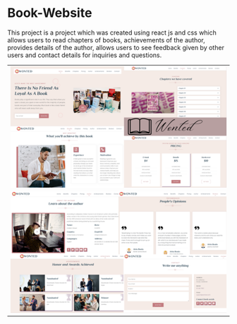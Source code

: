 # Book-Website
This project is a project which was created using react js and css which allows users to read chapters of books, achievements of the author, provides details of the author, allows users to see feedback given by other users and contact details for inquiries and questions.

<table>
   <tr>
    <td> <img src="Book-author website page 1.png "  alt="1" width = 900px></td>
   </tr> 
   <tr>
     <td><img src="Book-author website page 2.png" alt="2" width = 900px></td>
</table>
